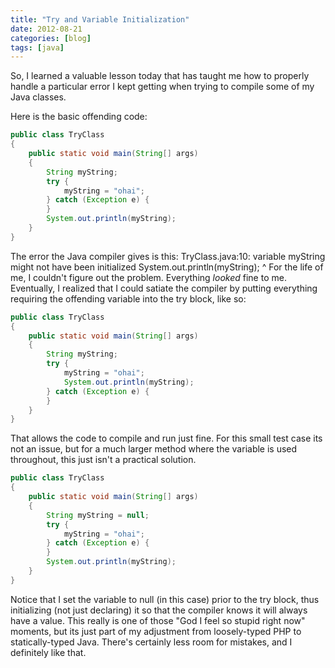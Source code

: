 ```yaml
---
title: "Try and Variable Initialization"
date: 2012-08-21
categories: [blog]
tags: [java]
---
```

So, I learned a valuable lesson today that has taught me how to properly handle a particular error I kept getting when trying to compile some of my Java classes.
<!--more-->
Here is the basic offending code:

``` java
public class TryClass
{
    public static void main(String[] args)
    {
        String myString;
        try {
            myString = "ohai";
        } catch (Exception e) {
        }
        System.out.println(myString);
    }
}
```

The error the Java compiler gives is this:
    TryClass.java:10: variable myString might not have been initialized
            System.out.println(myString);
                               ^
For the life of me, I couldn't figure out the problem. Everything *looked* fine to me. Eventually, I realized that I could satiate the compiler by putting everything requiring the offending variable into the try block, like so:

``` java
public class TryClass
{
    public static void main(String[] args)
    {
        String myString;
        try {
            myString = "ohai";
            System.out.println(myString);
        } catch (Exception e) {
        }
    }
}
```

That allows the code to compile and run just fine. For this small test case its not an issue, but for a much larger method where the variable is used throughout, this just isn't a practical solution.

``` java
public class TryClass
{
    public static void main(String[] args)
    {
        String myString = null;
        try {
            myString = "ohai";
        } catch (Exception e) {
        }
        System.out.println(myString);
    }
}
```

Notice that I set the variable to null (in this case) prior to the try block, thus initializing (not just declaring) it so that the compiler knows it will always have a value. This really is one of those "God I feel so stupid right now" moments, but its just part of my adjustment from loosely-typed PHP to statically-typed Java. There's certainly less room for mistakes, and I definitely like that.
